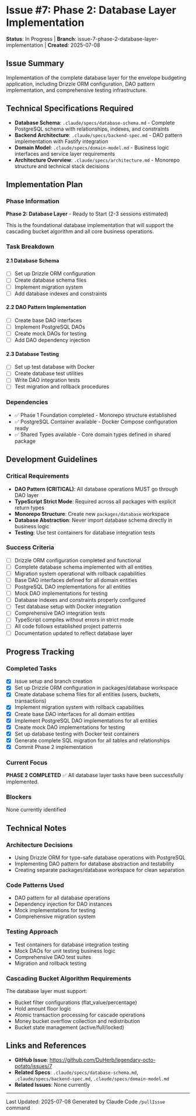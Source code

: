 # Issue #7: Phase 2: Database Layer Implementation

**Status**: In Progress | **Branch**: issue-7-phase-2-database-layer-implementation | **Created**: 2025-07-08

## Issue Summary

Implementation of the complete database layer for the envelope budgeting application, including Drizzle ORM configuration, DAO pattern implementation, and comprehensive testing infrastructure.

## Technical Specifications Required

- **Database Schema**: `.claude/specs/database-schema.md` - Complete PostgreSQL schema with relationships, indexes, and constraints
- **Backend Architecture**: `.claude/specs/backend-spec.md` - DAO pattern implementation with Fastify integration  
- **Domain Model**: `.claude/specs/domain-model.md` - Business logic interfaces and service layer requirements
- **Architecture Overview**: `.claude/specs/architecture.md` - Monorepo structure and technical stack decisions

## Implementation Plan

### Phase Information
**Phase 2: Database Layer** - Ready to Start (2-3 sessions estimated)

This is the foundational database implementation that will support the cascading bucket algorithm and all core business operations.

### Task Breakdown

#### 2.1 Database Schema
- [ ] Set up Drizzle ORM configuration
- [ ] Create database schema files
- [ ] Implement migration system
- [ ] Add database indexes and constraints

#### 2.2 DAO Pattern Implementation
- [ ] Create base DAO interfaces
- [ ] Implement PostgreSQL DAOs
- [ ] Create mock DAOs for testing
- [ ] Add DAO dependency injection

#### 2.3 Database Testing
- [ ] Set up test database with Docker
- [ ] Create database test utilities
- [ ] Write DAO integration tests
- [ ] Test migration and rollback procedures

### Dependencies
- ✅ Phase 1 Foundation completed - Monorepo structure established
- ✅ PostgreSQL Container available - Docker Compose configuration ready
- ✅ Shared Types available - Core domain types defined in shared package

## Development Guidelines

### Critical Requirements
- **DAO Pattern (CRITICAL)**: All database operations MUST go through DAO layer
- **TypeScript Strict Mode**: Required across all packages with explicit return types
- **Monorepo Structure**: Create new `packages/database` workspace
- **Database Abstraction**: Never import database schema directly in business logic
- **Testing**: Use test containers for database integration tests

### Success Criteria
- [ ] Drizzle ORM configuration completed and functional
- [ ] Complete database schema implemented with all entities
- [ ] Migration system operational with rollback capabilities
- [ ] Base DAO interfaces defined for all domain entities
- [ ] PostgreSQL DAO implementations for all entities
- [ ] Mock DAO implementations for testing
- [ ] Database indexes and constraints properly configured
- [ ] Test database setup with Docker integration
- [ ] Comprehensive DAO integration tests
- [ ] TypeScript compiles without errors in strict mode
- [ ] All code follows established project patterns
- [ ] Documentation updated to reflect database layer

## Progress Tracking

### Completed Tasks
- [x] Issue setup and branch creation
- [x] Set up Drizzle ORM configuration in packages/database workspace
- [x] Create database schema files for all entities (users, buckets, transactions)
- [x] Implement migration system with rollback capabilities
- [x] Create base DAO interfaces for all domain entities
- [x] Implement PostgreSQL DAO implementations for all entities
- [x] Create mock DAO implementations for testing
- [x] Set up database testing with Docker test containers
- [x] Generate complete SQL migration for all tables and relationships
- [x] Commit Phase 2 implementation

### Current Focus
**PHASE 2 COMPLETED** ✅ All database layer tasks have been successfully implemented.

### Blockers
None currently identified

## Technical Notes

### Architecture Decisions
- Using Drizzle ORM for type-safe database operations with PostgreSQL
- Implementing DAO pattern for database abstraction and testability
- Creating separate packages/database workspace for clean separation

### Code Patterns Used
- DAO pattern for all database operations
- Dependency injection for DAO instances
- Mock implementations for testing
- Comprehensive migration system

### Testing Approach
- Test containers for database integration testing
- Mock DAOs for unit testing business logic
- Comprehensive DAO test suites
- Migration and rollback testing

### Cascading Bucket Algorithm Requirements
The database layer must support:
- Bucket filter configurations (flat_value/percentage)
- Hold amount floor logic
- Atomic transaction processing for cascade operations
- Money bucket overflow collection and redistribution
- Bucket state management (active/full/locked)

## Links and References
- **GitHub Issue**: https://github.com/DuHerb/legendary-octo-potato/issues/7
- **Related Specs**: `.claude/specs/database-schema.md`, `.claude/specs/backend-spec.md`, `.claude/specs/domain-model.md`
- **Related Issues**: None currently

---
Last Updated: 2025-07-08
Generated by Claude Code `/pullIssue` command